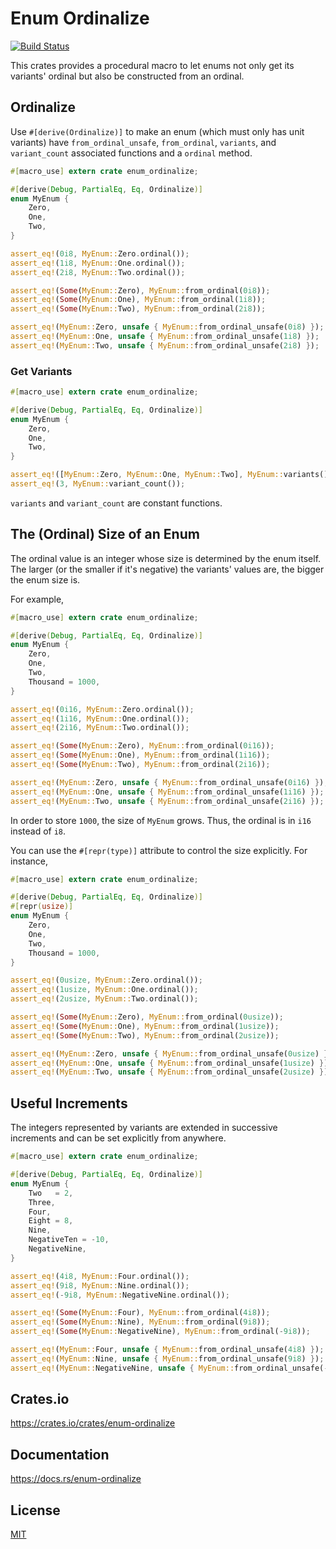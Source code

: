Enum Ordinalize
====================

[![Build Status](https://travis-ci.org/magiclen/enum-ordinalize.svg?branch=master)](https://travis-ci.org/magiclen/enum-ordinalize)

This crates provides a procedural macro to let enums not only get its variants' ordinal but also be constructed from an ordinal.

## Ordinalize

Use `#[derive(Ordinalize)]` to make an enum (which must only has unit variants) have `from_ordinal_unsafe`, `from_ordinal`, `variants`, and `variant_count` associated functions and a `ordinal` method.

```rust
#[macro_use] extern crate enum_ordinalize;

#[derive(Debug, PartialEq, Eq, Ordinalize)]
enum MyEnum {
    Zero,
    One,
    Two,
}

assert_eq!(0i8, MyEnum::Zero.ordinal());
assert_eq!(1i8, MyEnum::One.ordinal());
assert_eq!(2i8, MyEnum::Two.ordinal());

assert_eq!(Some(MyEnum::Zero), MyEnum::from_ordinal(0i8));
assert_eq!(Some(MyEnum::One), MyEnum::from_ordinal(1i8));
assert_eq!(Some(MyEnum::Two), MyEnum::from_ordinal(2i8));

assert_eq!(MyEnum::Zero, unsafe { MyEnum::from_ordinal_unsafe(0i8) });
assert_eq!(MyEnum::One, unsafe { MyEnum::from_ordinal_unsafe(1i8) });
assert_eq!(MyEnum::Two, unsafe { MyEnum::from_ordinal_unsafe(2i8) });
```

### Get Variants

```rust
#[macro_use] extern crate enum_ordinalize;

#[derive(Debug, PartialEq, Eq, Ordinalize)]
enum MyEnum {
    Zero,
    One,
    Two,
}

assert_eq!([MyEnum::Zero, MyEnum::One, MyEnum::Two], MyEnum::variants());
assert_eq!(3, MyEnum::variant_count());
```

`variants` and `variant_count` are constant functions.

## The (Ordinal) Size of an Enum

The ordinal value is an integer whose size is determined by the enum itself. The larger (or the smaller if it's negative) the variants' values are, the bigger the enum size is.

For example,

```rust
#[macro_use] extern crate enum_ordinalize;

#[derive(Debug, PartialEq, Eq, Ordinalize)]
enum MyEnum {
    Zero,
    One,
    Two,
    Thousand = 1000,
}

assert_eq!(0i16, MyEnum::Zero.ordinal());
assert_eq!(1i16, MyEnum::One.ordinal());
assert_eq!(2i16, MyEnum::Two.ordinal());

assert_eq!(Some(MyEnum::Zero), MyEnum::from_ordinal(0i16));
assert_eq!(Some(MyEnum::One), MyEnum::from_ordinal(1i16));
assert_eq!(Some(MyEnum::Two), MyEnum::from_ordinal(2i16));

assert_eq!(MyEnum::Zero, unsafe { MyEnum::from_ordinal_unsafe(0i16) });
assert_eq!(MyEnum::One, unsafe { MyEnum::from_ordinal_unsafe(1i16) });
assert_eq!(MyEnum::Two, unsafe { MyEnum::from_ordinal_unsafe(2i16) });
```

In order to store `1000`, the size of `MyEnum` grows. Thus, the ordinal is in `i16` instead of `i8`.

You can use the `#[repr(type)]` attribute to control the size explicitly. For instance,

```rust
#[macro_use] extern crate enum_ordinalize;

#[derive(Debug, PartialEq, Eq, Ordinalize)]
#[repr(usize)]
enum MyEnum {
    Zero,
    One,
    Two,
    Thousand = 1000,
}

assert_eq!(0usize, MyEnum::Zero.ordinal());
assert_eq!(1usize, MyEnum::One.ordinal());
assert_eq!(2usize, MyEnum::Two.ordinal());

assert_eq!(Some(MyEnum::Zero), MyEnum::from_ordinal(0usize));
assert_eq!(Some(MyEnum::One), MyEnum::from_ordinal(1usize));
assert_eq!(Some(MyEnum::Two), MyEnum::from_ordinal(2usize));

assert_eq!(MyEnum::Zero, unsafe { MyEnum::from_ordinal_unsafe(0usize) });
assert_eq!(MyEnum::One, unsafe { MyEnum::from_ordinal_unsafe(1usize) });
assert_eq!(MyEnum::Two, unsafe { MyEnum::from_ordinal_unsafe(2usize) });
```

## Useful Increments

The integers represented by variants are extended in successive increments and can be set explicitly from anywhere.

```rust
#[macro_use] extern crate enum_ordinalize;

#[derive(Debug, PartialEq, Eq, Ordinalize)]
enum MyEnum {
    Two   = 2,
    Three,
    Four,
    Eight = 8,
    Nine,
    NegativeTen = -10,
    NegativeNine,
}

assert_eq!(4i8, MyEnum::Four.ordinal());
assert_eq!(9i8, MyEnum::Nine.ordinal());
assert_eq!(-9i8, MyEnum::NegativeNine.ordinal());

assert_eq!(Some(MyEnum::Four), MyEnum::from_ordinal(4i8));
assert_eq!(Some(MyEnum::Nine), MyEnum::from_ordinal(9i8));
assert_eq!(Some(MyEnum::NegativeNine), MyEnum::from_ordinal(-9i8));

assert_eq!(MyEnum::Four, unsafe { MyEnum::from_ordinal_unsafe(4i8) });
assert_eq!(MyEnum::Nine, unsafe { MyEnum::from_ordinal_unsafe(9i8) });
assert_eq!(MyEnum::NegativeNine, unsafe { MyEnum::from_ordinal_unsafe(-9i8) });
```

## Crates.io

https://crates.io/crates/enum-ordinalize

## Documentation

https://docs.rs/enum-ordinalize

## License

[MIT](LICENSE)